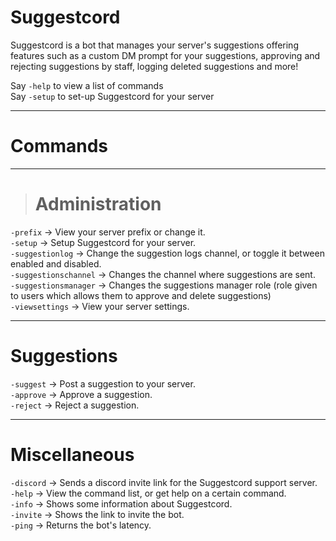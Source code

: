 # Suggestcord

Suggestcord is a bot that manages your server's suggestions offering features such as a custom DM prompt for your suggestions, approving and rejecting suggestions by staff, logging deleted suggestions and more!

Say ``-help`` to view a list of commands\
Say ``-setup`` to set-up Suggestcord for your server

* * *
# Commands

* * *

> # **Administration**

``-prefix`` → View your server prefix or change it.\
``-setup`` → Setup Suggestcord for your server.\
``-suggestionlog`` → Change the suggestion logs channel, or toggle it between enabled and disabled.\
``-suggestionschannel`` → Changes the channel where suggestions are sent.\
``-suggestionsmanager`` → Changes the suggestions manager role (role given to users which allows them to approve and delete suggestions)\
``-viewsettings`` → View your server settings.

* * *

# Suggestions

``-suggest`` → Post a suggestion to your server.\
``-approve`` → Approve a suggestion.\
``-reject`` → Reject a suggestion.

* * *

# Miscellaneous

``-discord`` → Sends a discord invite link for the Suggestcord support server.\
``-help`` → View the command list, or get help on a certain command.\
``-info`` → Shows some information about Suggestcord.\
``-invite`` → Shows the link to invite the bot.\
``-ping`` → Returns the bot's latency.
